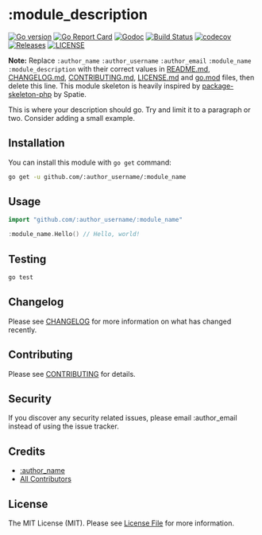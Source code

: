 # :module_description

[![Go version](https://img.shields.io/github/go-mod/go-version/:author_username/:module_name?style=flat-square)](https://github.com/:author_username/:module_name/blob/master/go.mod)
[![Go Report Card](https://goreportcard.com/badge/github.com/:author_username/:module_name?style=flat-square)](https://goreportcard.com/report/github.com/:author_username/:module_name)
[![Godoc](http://img.shields.io/badge/go-documentation-blue.svg?style=flat-square)](https://godoc.org/github.com/:author_username/:module_name)
[![Build Status](https://travis-ci.com/:author_username/:module_name.svg?branch=master)](https://travis-ci.com/:author_username/:module_name)
[![codecov](https://codecov.io/gh/:author_username/:module_name/branch/master/graph/badge.svg)](https://codecov.io/gh/:author_username/:module_name)
[![Releases](https://img.shields.io/github/v/release/:author_username/:module_name?sort=semver&style=flat-square)](https://github.com/:author_username/:module_name/releases)
[![LICENSE](https://img.shields.io/github/license/:author_username/:module_name?style=flat-square)](https://github.com/:author_username/:module_name/blob/master/LICENSE)

**Note:** Replace ```:author_name``` ```:author_username``` ```:author_email``` ```:module_name``` ```:module_description``` with their correct values in [README.md](README.md), [CHANGELOG.md](CHANGELOG.md), [CONTRIBUTING.md](CONTRIBUTING.md), [LICENSE.md](LICENSE.md) and [go.mod](go.mod) files, then delete this line. This module skeleton is heavily inspired by [package-skeleton-php](https://github.com/spatie/package-skeleton-php) by Spatie.

This is where your description should go. Try and limit it to a paragraph or two. Consider adding a small example.

## Installation

You can install this module with ```go get``` command:

``` bash
go get -u github.com/:author_username/:module_name
```

## Usage

``` go
import "github.com/:author_username/:module_name"

:module_name.Hello() // Hello, world!
```

## Testing

``` bash
go test
```

## Changelog

Please see [CHANGELOG](CHANGELOG.md) for more information on what has changed recently.

## Contributing

Please see [CONTRIBUTING](CONTRIBUTING.md) for details.

## Security

If you discover any security related issues, please email :author_email instead of using the issue tracker.

## Credits

- [:author_name](https://github.com/:author_username)
- [All Contributors](../../contributors)

## License

The MIT License (MIT). Please see [License File](LICENSE.md) for more information.
